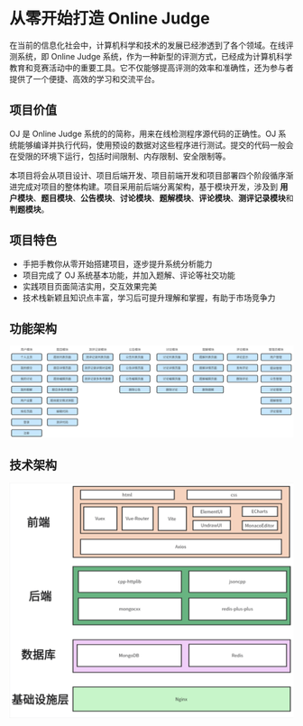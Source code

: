 # 从零开始打造 Online Judge

在当前的信息化社会中，计算机科学和技术的发展已经渗透到了各个领域。在线评测系统，即 Online Judge
系统，作为一种新型的评测方式，已经成为计算机科学教育和竞赛活动中的重要工具。它不仅能够提高评测的效率和准确性，还为参与者提供了一个便捷、高效的学习和交流平台。

## 项目价值

OJ 是 Online Judge 系统的的简称，用来在线检测程序源代码的正确性。OJ
系统能够编译并执行代码，使用预设的数据对这些程序进行测试。提交的代码一般会在受限的环境下运行，包括时间限制、内存限制、安全限制等。

本项目将会从项目设计、项目后端开发、项目前端开发和项目部署四个阶段循序渐进完成对项目的整体构建。项目采用前后端分离架构，基于模块开发，涉及到
**用户模块**、**题目模块**、**公告模块**、**讨论模块**、**题解模块**、**评论模块**、**测评记录模块**和**判题模块**。

## 项目特色

* 手把手教你从零开始搭建项目，逐步提升系统分析能力
* 项目完成了 OJ 系统基本功能，并加入题解、评论等社交功能
* 实践项目页面简洁实用，交互效果完美
* 技术栈新颖且知识点丰富，学习后可提升理解和掌握，有助于市场竞争力

## 功能架构

<img alt="功能架构" src="./doc/function.png" title="功能架构"/>

## 技术架构

<img alt="技术架构" src="./doc/technology.png" title="技术架构"/>